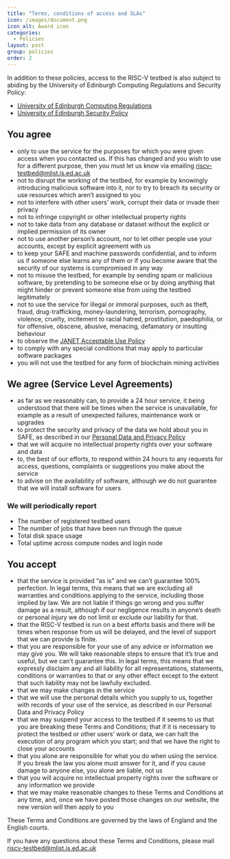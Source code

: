 ```yaml
---
title: "Terms, conditions of access and SLAs"
icon: /images/document.png
icon_alt: Award icon
categories:
  - Policies
layout: post
group: policies
order: 2
---
```


In addition to these policies, access to the RISC-V testbed is also subject to abiding by the University of Edinburgh Computing Regulations and Security Policy:
- [University of Edinburgh Computing Regulations](http://www.ed.ac.uk/information-services/about/policies-and-regulations/computing-regulations)
- [University of Edinburgh Security Policy](http://www.ed.ac.uk/information-services/about/policies-and-regulations/security-policies/security-policy)

## You agree
- only to use the service for the purposes for which you were given access when you contacted us. If this has changed and you wish to use for a different purpose, then you must let us know via emailing [riscv-testbed@mlist.is.ed.ac.uk](riscv-testbed@mlist.is.ed.ac.uk)
- not to disrupt the working of the testbed, for example by knowingly introducing malicious software into it, nor to try to breach its security or use resources which aren’t assigned to you
- not to interfere with other users’ work, corrupt their data or invade their privacy
- not to infringe copyright or other intellectual property rights
- not to take data from any database or dataset without the explicit or implied permission of its owner
- not to use another person’s account, nor to let other people use your accounts, except by explicit agreement with us
- to keep your SAFE and machine passwords confidential, and to inform us if someone else learns any of them or if you become aware that the security of our systems is compromised in any way
- not to misuse the testbed, for example by sending spam or malicious software, by pretending to be someone else or by doing anything that might hinder or prevent someone else from using the testbed legitimately
- not to use the service for illegal or immoral purposes, such as theft, fraud, drug-trafficking, money-laundering, terrorism, pornography, violence, cruelty, incitement to racial hatred, prostitution, paedophilia, or for offensive, obscene, abusive, menacing, defamatory or insulting behaviour
- to observe the [JANET Acceptable Use Policy](https://community.ja.net/library/acceptable-use-policy)
- to comply with any special conditions that may apply to particular software packages
- you will not use the testbed for any form of blockchain mining activities

## We agree (Service Level Agreements)
- as far as we reasonably can, to provide a 24 hour service, it being understood that there will be times when the service is unavailable, for example as a result of unexpected failures, maintenance work or upgrades
- to protect the security and privacy of the data we hold about you in SAFE, as described in our [Personal Data and Privacy Policy](https://riscv.epcc.ed.ac.uk/documentation/policies/privacy/)
- that we will acquire no intellectual property rights over your software and data
- to, the best of our efforts, to respond within 24 hours to any requests for access, questions, complaints or suggestions you make about the service
- to advise on the availability of software, although we do not guarantee that we will install software for users

### We will periodically report
- The number of registered testbed users
- The number of jobs that have been run through the queue
- Total disk space usage
- Total uptime across compute nodes and login node

## You accept
- that the service is provided “as is” and we can’t guarantee 100% perfection. In legal terms, this means that we are excluding all warranties and conditions applying to the service, including those implied by law. We are not liable if things go wrong and you suffer damage as a result, although if our negligence results in anyone’s death or personal injury we do not limit or exclude our liability for that.
- that the RISC-V testbed is run on a best efforts basis and there will be times when response from us will be delayed, and the level of support that we can provide is finite.
- that you are responsible for your use of any advice or information we may give you. We will take reasonable steps to ensure that it’s true and useful, but we can’t guarantee this. In legal terms, this means that we expressly disclaim any and all liability for all representations, statements, conditions or warranties to that or any other effect except to the extent that such liability may not be lawfully excluded.
- that we may make changes in the service
- that we will use the personal details which you supply to us, together with records of your use of the service, as described in our Personal Data and Privacy Policy
- that we may suspend your access to the testbed if it seems to us that you are breaking these Terms and Conditions; that if it is necessary to protect the testbed or other users’ work or data, we can halt the execution of any program which you start; and that we have the right to close your accounts
- that you alone are responsible for what you do when using the service. If you break the law you alone must answer for it, and if you cause damage to anyone else, you alone are liable, not us
- that you will acquire no intellectual property rights over the software or any information we provide
- that we may make reasonable changes to these Terms and Conditions at any time, and, once we have posted those changes on our website, the new version will then apply to you
  
These Terms and Conditions are governed by the laws of England and the English courts.

If you have any questions about these Terms and Conditions, please mail [riscv-testbed@mlist.is.ed.ac.uk](riscv-testbed@mlist.is.ed.ac.uk)
